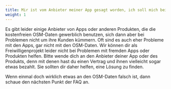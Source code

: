 ```yaml
---
title: Mir ist vom Anbieter meiner App gesagt worden, ich soll mich bei Problemen mit falschen Daten bei OSM melden. Wie mache ich das?
weight: 1
---
```


Es gibt leider einige Anbieter von Apps oder anderen Produkten, die die
kostenfreien OSM-Daten gewerblich benutzen, sich dann aber bei Problemen nicht
um ihre Kunden kümmern. Oft sind es auch eher Probleme mit den Apps, gar nicht
mit den OSM-Daten. Wir können dir als Freiwilligenprojekt leider nicht bei
Problemen mit fremden Apps oder Produkten helfen. Bitte wende dich an den
Anbieter deiner App oder des Produkts, denn mit denen hast du einen Vertrag und
ihnen vielleicht sogar etwas bezahlt. Sie sollten dir daher helfen, eine Lösung
zu finden.

Wenn einmal doch wirklich etwas an den OSM-Daten falsch ist, dann schaue den
nächsten Punkt der FAQ an.

